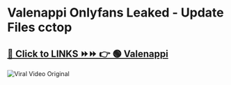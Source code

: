 
 # Valenappi Onlyfans Leaked - Update Files cctop

## <h2><a href="https://clipsfans.com/Valenappi&ref=git">🔗 Click to LINKS ⏩⏩ 👉 🟢 Valenappi </a></h2>

<a href="https://clipsfans.com/Valenappi&ref=git" rel="nofollow" data-target="animated-image.originalLink"><img src="https://i.ibb.co.com/xMMVF88/686577567.gif" alt="Viral Video Original" style="max-width: 100%; display: inline-block;" data-target="animated-image.originalImage"></a>

